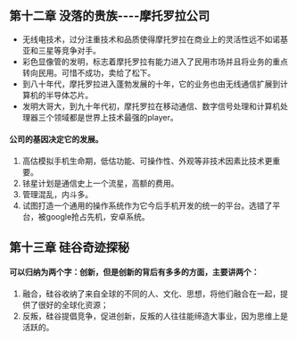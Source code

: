 

## 第十二章 没落的贵族----摩托罗拉公司 

- 无线电技术，过分注重技术和品质使得摩托罗拉在商业上的灵活性远不如诺基亚和三星等竞争对手。
- 彩色显像管的发明，标志着摩托罗拉有能力进入了民用市场并且将业务的重点转向民用。可惜不成功，卖给了松下。
- 到八十年代，摩托罗拉进入蓬勃发展的十年，它的业务也由无线通信扩展到计算机的半导体芯片。
- 发明大哥大，到九十年代初，摩托罗拉在移动通信、数字信号处理和计算机处理器三个领域都是世界上技术最强的player。
#### 公司的基因决定它的发展。
1. 高估模拟手机生命期，低估功能、可操作性、外观等非技术因素比技术更重要。
2. 铱星计划是通信史上一个流星，高额的费用。
3. 管理混乱，内斗多。
4. 试图打造一个通用的操作系统作为它今后手机开发的统一的平台。选错了平台，被google抢占先机，安卓系统。
## 第十三章 硅谷奇迹探秘
#### 可以归纳为两个字：创新，但是创新的背后有多多的方面，主要讲两个：
1. 融合，硅谷收纳了来自全球的不同的人、文化、思想，将他们融合在一起，提供了很好的全球化资源；
2. 反叛，硅谷提倡竞争，促进创新，反叛的人往往能缔造大事业，因为思维上是活跃的。
